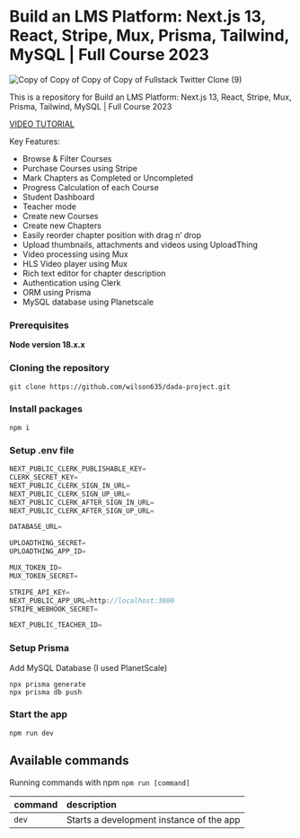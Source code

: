 # Build an LMS Platform: Next.js 13,  React, Stripe, Mux, Prisma, Tailwind, MySQL | Full Course 2023

![Copy of Copy of Copy of Copy of Fullstack Twitter Clone (9)](https://github.com/AntonioErdeljac/next13-lms-platform/assets/23248726/fa077fca-bb74-419a-84de-54ac103bb026)


This is a repository for Build an LMS Platform: Next.js 13,  React, Stripe, Mux, Prisma, Tailwind, MySQL | Full Course 2023

[VIDEO TUTORIAL](https://www.youtube.com/watch?v=Big_aFLmekI)

Key Features:

- Browse & Filter Courses
- Purchase Courses using Stripe
- Mark Chapters as Completed or Uncompleted
- Progress Calculation of each Course
- Student Dashboard
- Teacher mode
- Create new Courses
- Create new Chapters
- Easily reorder chapter position with drag n’ drop
- Upload thumbnails, attachments and videos using UploadThing
- Video processing using Mux
- HLS Video player using Mux
- Rich text editor for chapter description
- Authentication using Clerk
- ORM using Prisma
- MySQL database using Planetscale

### Prerequisites

**Node version 18.x.x**

### Cloning the repository

```shell
git clone https://github.com/wilson635/dada-project.git
```

### Install packages

```shell
npm i
```

### Setup .env file


```js
NEXT_PUBLIC_CLERK_PUBLISHABLE_KEY=
CLERK_SECRET_KEY=
NEXT_PUBLIC_CLERK_SIGN_IN_URL=
NEXT_PUBLIC_CLERK_SIGN_UP_URL=
NEXT_PUBLIC_CLERK_AFTER_SIGN_IN_URL=
NEXT_PUBLIC_CLERK_AFTER_SIGN_UP_URL=

DATABASE_URL=

UPLOADTHING_SECRET=
UPLOADTHING_APP_ID=

MUX_TOKEN_ID=
MUX_TOKEN_SECRET=

STRIPE_API_KEY=
NEXT_PUBLIC_APP_URL=http://localhost:3000
STRIPE_WEBHOOK_SECRET=

NEXT_PUBLIC_TEACHER_ID=
```

### Setup Prisma

Add MySQL Database (I used PlanetScale)

```shell
npx prisma generate
npx prisma db push

```

### Start the app

```shell
npm run dev
```

## Available commands

Running commands with npm `npm run [command]`

| command         | description                              |
| :-------------- | :--------------------------------------- |
| `dev`           | Starts a development instance of the app |
